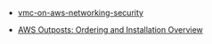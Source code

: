 - [vmc-on-aws-networking-security](https://docs.vmware.com/kr/VMware-Cloud-on-AWS/services/vmc-on-aws-networking-security.pdf)

- [AWS Outposts: Ordering and Installation Overview](https://www.youtube.com/watch?v=2cQncaijRoY)
